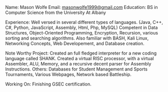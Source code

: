Name: Mason Wolfe
Email: masonwolfe1999@gmail.com
Education: BS in Computer Science from the University At Albany

Experience: Well versed in several different types of languages. (Java, C++, C#, Python, JavaScript, Assembly, Html, Php, MySQL)
            Competent in Data Structures, Object-Oriented Programming, Encryption, Recursion, various sorting and searching algorithms.
            Also familiar with BASH, Kali Linux, Networking Concepts, Web Developement, and Database creation.
            
Note Worthy Project: Created an full fledged interpreter for a new coding language called SHANK. 
                     Created a virtual RISC processor, with a virtual Assembler, ALU, Memory, and a recursive decent parser for Assembly Instructions.
                     Others: Databases for Student Management and Sports Tournaments, Various Webpages, Network based Battleship.
                     
Working On: Finishing GSEC certification.
                     
                     
